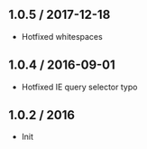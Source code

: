 ## 1.0.5 / 2017-12-18

- Hotfixed whitespaces

## 1.0.4 / 2016-09-01

- Hotfixed IE query selector typo

## 1.0.2 / 2016

- Init
